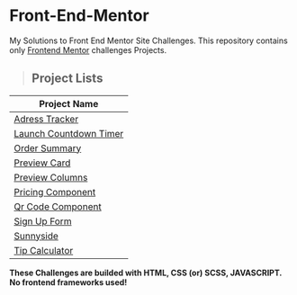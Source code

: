 # Front-End-Mentor

My Solutions to Front End Mentor Site Challenges. This repository contains only [Frontend Mentor](https://www.frontendmentor.io/challenges) challenges Projects.

> ## Project Lists

| Project Name |
|--------------|
| [Adress Tracker](https://github.com/GabrielNicolim/Front-End-Mentor/tree/main/AdressTracker) |
| [Launch Countdown Timer](https://github.com/GabrielNicolim/Front-End-Mentor/tree/main/LaunchCountdownTimer) |
| [Order Summary](https://github.com/GabrielNicolim/Front-End-Mentor/tree/main/OrderSummary) |
| [Preview Card](https://github.com/GabrielNicolim/Front-End-Mentor/tree/main/PreviewCard) |
| [Preview Columns](https://github.com/GabrielNicolim/Front-End-Mentor/tree/main/PreviewColumns) |
| [Pricing Component](https://github.com/GabrielNicolim/Front-End-Mentor/tree/main/PricingComponent) |
| [Qr Code Component](https://github.com/GabrielNicolim/Front-End-Mentor/tree/main/QrCodeComponent) |
| [Sign Up Form](https://github.com/GabrielNicolim/Front-End-Mentor/tree/main/SignUpForm) |
| [Sunnyside](https://github.com/GabrielNicolim/Front-End-Mentor/tree/main/Sunnyside) |
| [Tip Calculator](https://github.com/GabrielNicolim/Front-End-Mentor/tree/main/TipCalculator) |

**These Challenges are builded with HTML, CSS (or) SCSS, JAVASCRIPT. No frontend frameworks used!**